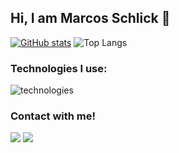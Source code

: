 ## Hi, I am Marcos Schlick 👋

 
  [![GitHub stats](https://github-readme-stats.vercel.app/api?username=marcosschlick&show_icons=true&theme=github_dark)](https://github.com/marcosschlick/github-readme-stats)
  ![Top Langs](https://github-readme-stats.vercel.app/api/top-langs/?username=marcosschlick&layout=compact&theme=github_dark)



<div>
   <h3>Technologies I use:</h3>
  <img align="center" alt="technologies" src="https://skillicons.dev/icons?i=linux,git,github,neovim,vscode,eclipse,java,spring,python,cpp,js,nodejs,html,css">
</div>

<div> 
  <h3>Contact with me!</h3>
  <a href="mailto:marcosschlick@gmail.com" target="_blank"><img src="https://skillicons.dev/icons?i=gmail"></a>
  <a href="https://www.linkedin.com/in/marcosschlick" target="_blank"><img src="https://skillicons.dev/icons?i=linkedin"></a> 
</div>
